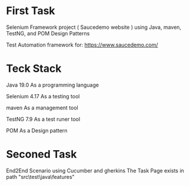 # First Task
Selenium Framework project ( Saucedemo website )
using Java, maven, TestNG, and POM Design Patterns

Test Automation framework for: https://www.saucedemo.com/

# Teck Stack
Java 19.0        As a programming language

Selenium 4.17    As a testing tool

maven            As a management tool

TestNG 7.9       As a test runer tool

POM              As a Design pattern
 

# Seconed Task
End2End Scenario using Cucumber and gherkins 
The Task Page exists in path "src\test\java\features"
